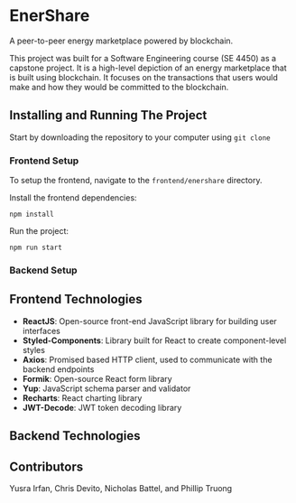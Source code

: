 # EnerShare
A peer-to-peer energy marketplace powered by blockchain.

This project was built for a Software Engineering course (SE 4450) as a capstone project. It is a high-level depiction of an energy marketplace that is built using blockchain. It focuses on the transactions that users would make and how they would be committed to the blockchain. 

## Installing and Running The Project

Start by downloading the repository to your computer using `git clone`

### Frontend Setup

To setup the frontend, navigate to the `frontend/enershare` directory.

Install the frontend dependencies:

```
npm install
```

Run the project:

```
npm run start
```

### Backend Setup
<!-- I would suggest 2 types of backend setup, the one using mock js, and one without -->

## Frontend Technologies

- **ReactJS**: Open-source front-end JavaScript library for building user interfaces
- **Styled-Components**: Library built for React to create component-level styles
- **Axios**: Promised based HTTP client, used to communicate with the backend endpoints
- **Formik**: Open-source React form library 
- **Yup**: JavaScript schema parser and validator
- **Recharts**: React charting library
- **JWT-Decode**: JWT token decoding library

## Backend Technologies


## Contributors
Yusra Irfan, Chris Devito, Nicholas Battel, and Phillip Truong